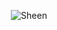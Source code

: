 <p align="center">
  <img src="https://github-readme-stats.vercel.app/api?username=tishion&count_private=true&show_icons=true&theme=highcontrast" alt="Sheen">
</p>

<!--
### Hi there 👋
**tishion/tishion** is a ✨ _special_ ✨ repository because its `README.md` (this file) appears on your GitHub profile.

Here are some ideas to get you started:

- 🔭 I’m currently working on ...
- 🌱 I’m currently learning ...
- 👯 I’m looking to collaborate on ...
- 🤔 I’m looking for help with ...
- 💬 Ask me about ...
- 📫 How to reach me: ...
- 😄 Pronouns: ...
- ⚡ Fun fact: ...
-->

<!--
# <div align="center">[⚡Job Opportunity 招聘⚡](https://github.com/tishion/Job-Opportunity)</div>
-->
